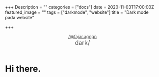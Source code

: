 +++
Description = ""
categories = ["docs"]
date = 2020-11-03T17:00:00Z
featured_image = ""
tags = ["darkmode", "website"]
title = "Dark mode pada website"

+++
<html>
<meta charset="UTF-8"> 
<meta name="viewport" content="width=device-width, initial-scale=1.0"> 
<head> 
  <style>

    body.darkmode {
        background: rgb(57, 57, 57);
        color: rgb(227, 227, 227);
    }

    a{
        color: rgb(87, 87, 87);
    }

    body.darkmode a{
        color: rgb(227, 227, 227);
    }

    .is-hidden{
        display: none;
    }



    #theme {
        font-size: 20px;
    }

    #theme:hover {
        cursor: pointer
    }
  </style>
</head> 
<body>
  
<header>
<div>
<a href="/">/@fajar.agngn</a>
</div>
<div id=theme> 
<div onclick=setDarkMode(true) id=darkBtn> 
<a>dark/</a> 
</div> 
<div onclick=setDarkMode(false) id=lightBtn class=is-hidden> 
<a>/light</a> 
</div> 
</div>
</header> 

<h1>Hi there.</h1> 

<script>
  	if(localStorage.getItem('preferredTheme') == 'dark') {
    	setDarkMode(true)
    }

    function setDarkMode(isDark) {
        var darkBtn = document.getElementById('darkBtn')
        var lightBtn = document.getElementById('lightBtn')

        if(isDark) {
            lightBtn.style.display = "block"
            darkBtn.style.display = "none"
            localStorage.setItem('preferredTheme', 'dark');
        } else {
            lightBtn.style.display = "none"
            darkBtn.style.display = "block"
            localStorage.removeItem('preferredTheme');
        }

        document.body.classList.toggle("darkmode");
    }
</script> 
</body> 
</html>